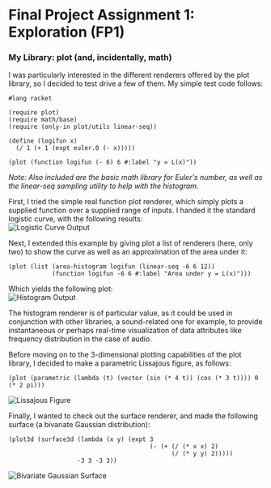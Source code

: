# Final Project Assignment 1: Exploration (FP1)

### My Library: plot (and, incidentally, math)

I was particularly interested in the different renderers offered by the plot library, so I decided to test drive a few of them. My simple test code follows:

```
#lang racket

(require plot)
(require math/base)
(require (only-in plot/utils linear-seq))

(define (logifun x)
  (/ 1 (+ 1 (expt euler.0 (- x)))))

(plot (function logifun (- 6) 6 #:label "y = L(x)"))
```
*Note: Also included are the basic math library for Euler's number, as well as the linear-seq sampling utility to help with the histogram.*

First, I tried the simple real function plot renderer, which simply plots a supplied function over a supplied range of inputs. I handed it the standard logistic curve, with the following results:  
![Logistic Curve Output](http://i.imgur.com/BsPyqGX.png)  

Next, I extended this example by giving plot a list of renderers (here, only two) to show the curve as well as an approximation of the area under it:
```
(plot (list (area-histogram logifun (linear-seq -6 6 12))
            (function logifun -6 6 #:label "Area under y = L(x)")))
```
Which yields the following plot:  
![Histogram Output](http://i.imgur.com/1gBHG5e.png)

The histogram renderer is of particular value, as it could be used in conjunction with other libraries, a sound-related one for example, to provide instantaneous or perhaps real-time visualization of data attributes like frequency distribution in the case of audio.

Before moving on to the 3-dimensional plotting capabilities of the plot library, I decided to make a parametric Lissajous figure, as follows:
```
(plot (parametric (lambda (t) (vector (sin (* 4 t)) (cos (* 3 t)))) 0 (* 2 pi)))
```
![Lissajous Figure]()  

Finally, I wanted to check out the surface renderer, and made the following surface (a bivariate Gaussian distribution):
```
(plot3d (surface3d (lambda (x y) (expt 3
                                       (- (+ (/ (* x x) 2)
                                             (/ (* y y) 2)))))
                   -3 3 -3 3))
```
![Bivariate Gaussian Surface]()  

<!--
### My Library: (library name here)
Write what you did!
Remember that this report must include:

* a narrative of what you did
* the code that you wrote
* output from your code demonstrating what it produced
* any diagrams or figures explaining your work

The narrative itself should be no longer than 350 words. Yes, you can add more files and link or refer to them. This is github, handling files is awesome and easy!

Ask questions publicly in the Piazza group.

### How to Do and Submit this assignment

1. To start, [**fork** this repository][forking].
1. You might want to [**Clone**][ref-clone] this repository to your computer
  2. (This assignment is just one README.md file, so you can edit it right in github without cloning if you like)
1. Modify the README.md file and [**commit**][ref-commit] changes to complete your solution.
1. [**Push**][ref-push]/sync the changes up to your GitHub (skip this if you didn't clone)
1. [Create a **pull request**][pull-request] on the original repository to turn in the assignment.
-->
<!-- Links -->
[piazza]: https://piazza.com/class/i55is8xqqwhmr?cid=411
[markdown]: https://help.github.com/articles/markdown-basics/
[forking]: https://guides.github.com/activities/forking/
[ref-clone]: http://gitref.org/creating/#clone
[ref-commit]: http://gitref.org/basic/#commit
[ref-push]: http://gitref.org/remotes/#push
[pull-request]: https://help.github.com/articles/creating-a-pull-request
